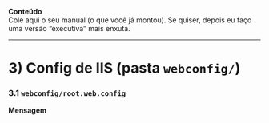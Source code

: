 
**Conteúdo**  
Cole aqui o seu manual (o que você já montou). Se quiser, depois eu faço uma versão “executiva” mais enxuta.

---

# 3) Config de IIS (pasta `webconfig/`)

### 3.1 `webconfig/root.web.config`
**Mensagem**
